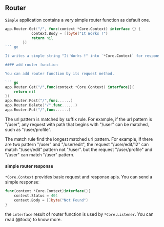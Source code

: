 ## Router

`Simple` application contains a very simple router function as default one.

``` go
app.Router.Get("/", func(context *Core.Context) interface {} {
            context.Body = []byte("It Works !")
            return nil
        })
``` go

It writes a simple string "It Works !" into `*Core.Context` for response text.

#### add router function

You can add router function by its request method.

``` go
app.Router.Get("/",func(context *Core.Context) interface{}{
    return nil
})
app.Router.Post("/",func......)
app.Router.Delete("/",func......)
app.Router.Put("/",func......)
```

The url pattern is matched by suffix rule. For example, if the url pattern is "/user", any request with path that begins with "/user" can be matched, such as "/user/profile".

The match rule find the longest matched url pattern. For example, if there are two pattern "/user" and "/user/edit", the request "/user/edit/12" can match "/user/edit" pattern not "/user". but the request "/user/profile" and "/user" can match "/user" pattern.

#### simple router response

`*Core.Context` provides basic request and response apis. You can send a simple response:

``` go
func(context *Core.Context)interface(){
    context.Status = 404
    context.Body = []byte("Not Found")
}
```

the `interface` result of router function is used by `*Core.Listener`. You can read (@todo) to know more.